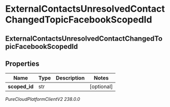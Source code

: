 # ExternalContactsUnresolvedContactChangedTopicFacebookScopedId

## ExternalContactsUnresolvedContactChangedTopicFacebookScopedId

## Properties

|Name | Type | Description | Notes|
|------------ | ------------- | ------------- | -------------|
| **scoped_id** | str |  | [optional] |



_PureCloudPlatformClientV2 238.0.0_

